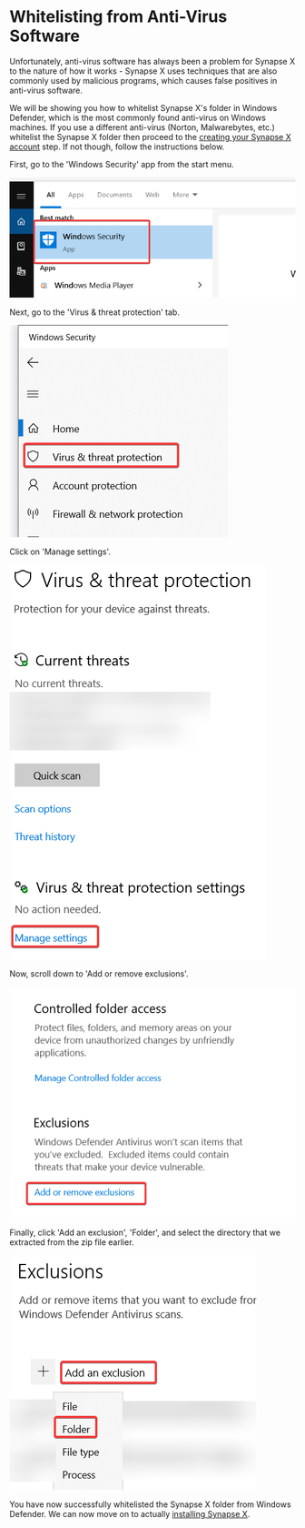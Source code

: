 # Whitelisting from Anti-Virus Software

Unfortunately, anti-virus software has always been a problem for Synapse X to the nature of how it works - Synapse X uses techniques that are also commonly used by malicious programs, which causes false positives in anti-virus software.

We will be showing you how to whitelist Synapse X's folder in Windows Defender, which is the most commonly found anti-virus on Windows machines. If you use a different anti-virus (Norton, Malwarebytes, etc.) whitelist the Synapse X folder then proceed to the [creating your Synapse X account](./account_creation.md) step. If not though, follow the instructions below.

First, go to the 'Windows Security' app from the start menu.

![Windows Security](./assets/windows_security.png)

Next, go to the 'Virus & threat protection' tab.

![Virus and Threat Protection](./assets/virus_threat_menu.png)

Click on 'Manage settings'.

![Manage Settings](./assets/manage_settings.png)

Now, scroll down to 'Add or remove exclusions'.

![Add or Remove Exclusions](./assets/add_exclusion_menu.png)

Finally, click 'Add an exclusion', 'Folder', and select the directory that we extracted from the zip file earlier.

![Add Exclusion](./assets/add_exclusion.png)

You have now successfully whitelisted the Synapse X folder from Windows Defender. We can now move on to actually [installing Synapse X](./account_creation.md).